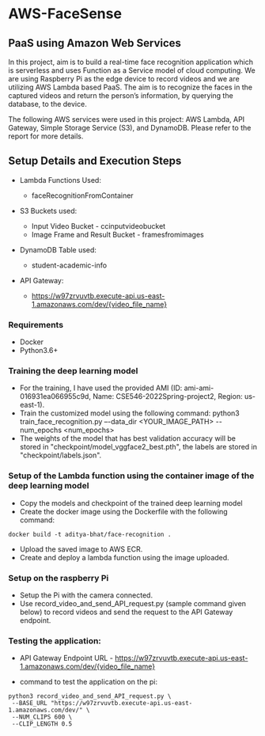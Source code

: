 # AWS-FaceSense

## PaaS using Amazon Web Services


In this project, aim is to build a real-time face recognition application which is serverless and uses Function as a Service model of cloud computing. We are using Raspberry Pi as the edge device to record videos and we are utilizing AWS Lambda based PaaS. The aim is to recognize the faces in the captured videos and return the person’s information, by querying the database, to the device. 

The following AWS services were used in this project: AWS Lambda, API Gateway, Simple Storage Service (S3), and DynamoDB.
Please refer to the report for more details.

## Setup Details and Execution Steps

* Lambda Functions Used:
    - faceRecognitionFromContainer

* S3 Buckets used:
    - Input Video Bucket - ccinputvideobucket 
    - Image Frame and Result Bucket - framesfromimages

* DynamoDB Table used:
    - student-academic-info

* API Gateway:
    - https://w97zrvuvtb.execute-api.us-east-1.amazonaws.com/dev/{video_file_name}

### Requirements
- Docker
- Python3.6+

### Training the deep learning model
- For the training, I have used the provided AMI (ID: ami-ami-016931ea066955c9d, Name: CSE546-2022Spring-project2, Region: us-east-1).
- Train the customized model using the following command:
    python3 train_face_recognition.py –-data_dir <YOUR_IMAGE_PATH> --num_epochs <num_epochs>
- The weights of the model that has best validation accuracy will be stored in "checkpoint/model_vggface2_best.pth", the labels are stored in "checkpoint/labels.json".

### Setup of the Lambda function using the container image of the deep learning model 
- Copy the models and checkpoint of the trained deep learning model
- Create the docker image using the Dockerfile with the following command:
```
docker build -t aditya-bhat/face-recognition .
```
- Upload the saved image to AWS ECR.
- Create and deploy a lambda function using the image uploaded.

### Setup on the raspberry Pi
- Setup the Pi with the camera connected.
- Use record_video_and_send_API_request.py (sample command given below) to record videos and send the request to the API Gateway endpoint.

### Testing the application:

* API Gateway Endpoint URL - https://w97zrvuvtb.execute-api.us-east-1.amazonaws.com/dev/{video_file_name}

* command to test the application on the pi:
```
python3 record_video_and_send_API_request.py \
 --BASE_URL "https://w97zrvuvtb.execute-api.us-east-1.amazonaws.com/dev/" \
 --NUM_CLIPS 600 \
 --CLIP_LENGTH 0.5
```
